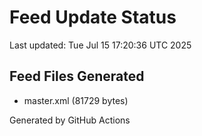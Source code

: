 # Feed Update Status
Last updated: Tue Jul 15 17:20:36 UTC 2025

## Feed Files Generated
- master.xml (81729 bytes)

Generated by GitHub Actions
